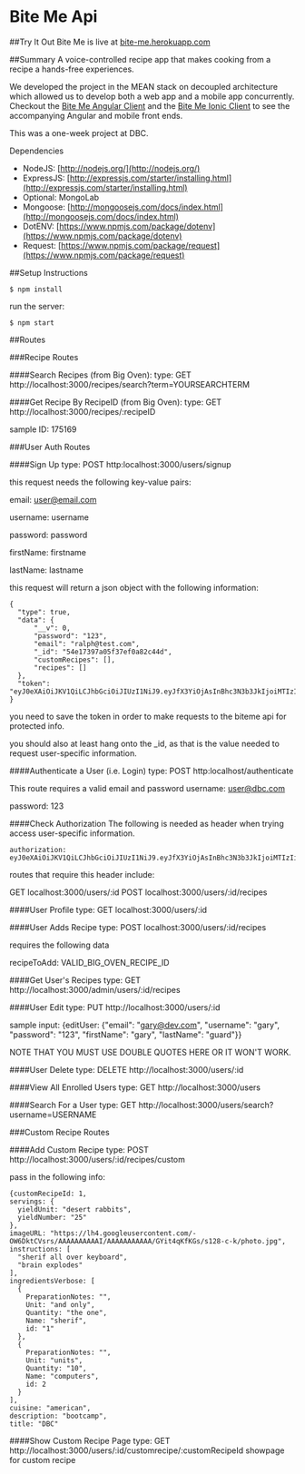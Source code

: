 # Bite Me Api

##Try It Out
Bite Me is live at [bite-me.herokuapp.com](bite-me.herokuapp.com)

##Summary
A voice-controlled recipe app that makes cooking from a recipe a hands-free experiences.

We developed the project in the MEAN stack on decoupled architecture which allowed us to develop both a web app and a mobile app concurrently. Checkout the [Bite Me Angular Client](https://github.com/cgardens/biteme_client) and the [Bite Me Ionic Client](https://github.com/cgardens/biteme_ionic_client) to see the accompanying Angular and mobile front ends.

This was a one-week project at DBC.



Dependencies

- NodeJS: [http://nodejs.org/](http://nodejs.org/)
- ExpressJS: [http://expressjs.com/starter/installing.html](http://expressjs.com/starter/installing.html)
- Optional: MongoLab
- Mongoose: [http://mongoosejs.com/docs/index.html](http://mongoosejs.com/docs/index.html)
- DotENV: [https://www.npmjs.com/package/dotenv](https://www.npmjs.com/package/dotenv)
- Request: [https://www.npmjs.com/package/request](https://www.npmjs.com/package/request)

##Setup Instructions
```
$ npm install
```

run the server:
```
$ npm start
```

##Routes

###Recipe Routes

####Search Recipes (from Big Oven):
type: GET
http://localhost:3000/recipes/search?term=YOURSEARCHTERM

####Get Recipe By RecipeID (from Big Oven):
type: GET
http://localhost:3000/recipes/:recipeID

sample ID: 175169


###User Auth Routes

####Sign Up
type: POST
http:localhost:3000/users/signup

  this request needs the following key-value pairs:

  email: user@email.com

  username: username

  password: password

  firstName: firstname

  lastName: lastname

  this request will return a json object with the following information:

```
{
  "type": true,
  "data": {
      "__v": 0,
      "password": "123",
      "email": "ralph@test.com",
      "_id": "54e17397a05f37ef0a82c44d",
      "customRecipes": [],
      "recipes": []
  },
  "token": "eyJ0eXAiOiJKV1QiLCJhbGciOiJIUzI1NiJ9.eyJfX3YiOjAsInBhc3N3b3JkIjoiMTIzIiwiZW1haWwiOiJyYWxwaEB0ZXN0LmNvbSIsIl9pZCI6IjU0ZTE3Mzk3YTA1ZjM3ZWYwYTgyYzQ0ZCIsImN1c3RvbVJlY2lwZXMiOltdLCJyZWNpcGVzIjpbXX0.oMDZxitchaGOcGZz4qUMFHpC6Y7yyjV5kSGG1ycabTs"
}
```

  you need to save the token in order to make requests to the biteme api for protected info.

  you should also at least hang onto the _id, as that is the value needed to request user-specific information.

####Authenticate a User (i.e. Login)
type: POST
http:localhost/authenticate

This route requires a valid email and password
username: user@dbc.com

password: 123

####Check Authorization
The following is needed as header when trying access user-specific information.

```
authorization: eyJ0eXAiOiJKV1QiLCJhbGciOiJIUzI1NiJ9.eyJfX3YiOjAsInBhc3N3b3JkIjoiMTIzIiwiZW1haWwiOiJyYWxwaEB0ZXN0LmNvbSIsIl9pZCI6IjU0ZTE3Mzk3YTA1ZjM3ZWYwYTgyYzQ0ZCIsImN1c3RvbVJlY2lwZXMiOltdLCJyZWNpcGVzIjpbXX0.oMDZxitchaGOcGZz4qUMFHpC6Y7yyjV5kSGG1ycabTs
```

routes that require this header include:

GET localhost:3000/users/:id
POST localhost:3000/users/:id/recipes

####User Profile
type: GET
localhost:3000/users/:id

####User Adds Recipe
type: POST
localhost:3000/users/:id/recipes

  requires the following data

  recipeToAdd: VALID_BIG_OVEN_RECIPE_ID

####Get User's Recipes
type: GET
http://localhost:3000/admin/users/:id/recipes

####User Edit
type: PUT
http://localhost:3000/users/:id

sample input: {editUser: {"email": "gary@dev.com", "username": "gary", "password": "123", "firstName": "gary", "lastName": "guard"}}

NOTE THAT YOU MUST USE DOUBLE QUOTES HERE OR IT WON'T WORK.

####User Delete
type: DELETE
http://localhost:3000/users/:id

####View All Enrolled Users
type: GET
http://localhost:3000/users

####Search For a User
type: GET
http://localhost:3000/users/search?username=USERNAME

###Custom Recipe Routes

####Add Custom Recipe
type: POST
http://localhost:3000/users/:id/recipes/custom

pass in the following info:
```
{customRecipeId: 1,
servings: {
  yieldUnit: "desert rabbits",
  yieldNumber: "25"
},
imageURL: "https://lh4.googleusercontent.com/-OW6DktCVsrs/AAAAAAAAAAI/AAAAAAAAAAA/GYit4qKfKGs/s128-c-k/photo.jpg",
instructions: [
  "sherif all over keyboard",
  "brain explodes"
],
ingredientsVerbose: [
  {
    PreparationNotes: "",
    Unit: "and only",
    Quantity: "the one",
    Name: "sherif",
    id: "1"
  },
  {
    PreparationNotes: "",
    Unit: "units",
    Quantity: "10",
    Name: "computers",
    id: 2
  }
],
cuisine: "american",
description: "bootcamp",
title: "DBC"
```

####Show Custom Recipe Page
type: GET
http://localhost:3000/users/:id/customrecipe/:customRecipeId
showpage for custom recipe





